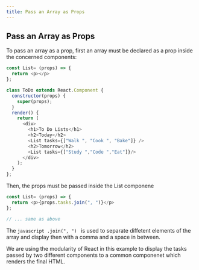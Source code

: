 ```yaml
---
title: Pass an Array as Props
---
```

## Pass an Array as Props

To pass an array as a prop, first an array must be declared as a prop inside the concerned components:

```javascript
const List= (props) => {
  return <p></p>
};

class ToDo extends React.Component {
  constructor(props) {
    super(props);
  }
  render() {
    return (
      <div>
        <h1>To Do Lists</h1>
        <h2>Today</h2>
        <List tasks={["Walk ", "Cook ", "Bake"]} />
        <h2>Tomorrow</h2>
        <List tasks={["Study ","Code ","Eat"]}/>
      </div>
    );
  }
};
```

Then, the props must be passed inside the List componene

```javascript
const List= (props) => {
  return <p>{props.tasks.join(", ")}</p>
};

// ... same as above
```

The ```javascript .join(", ") ``` is used to separate diffetent elements of the array and display then with a comma and a space in between.

We are using the modularity of React in this example to display the tasks passed by two different components to a common componenet which renders the final HTML.

<!-- The article goes here, in GitHub-flavored Markdown. Feel free to add YouTube videos, images, and CodePen/JSBin embeds  -->
